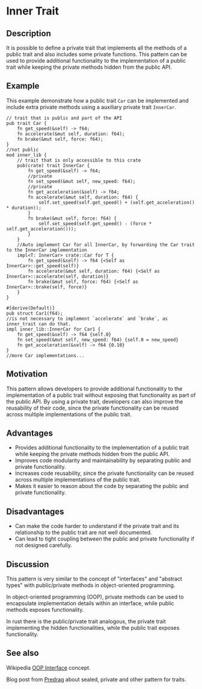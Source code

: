 # Inner Trait

## Description

It is possible to define a private trait that implements all the
methods of a public trait and also includes some private functions. This pattern
can be used to provide additional functionality to the implementation of a
public trait while keeping the private methods hidden from the public API.

## Example

This example demonstrate how a public trait `Car` can be implemented and include
extra private methods using a auxiliary private trait `InnerCar`.

```rust,ignore
// trait that is public and part of the API
pub trait Car {
    fn get_speed(&self) -> f64;
    fn accelerate(&mut self, duration: f64);
    fn brake(&mut self, force: f64);
}
//not public
mod inner_lib {
    // trait that is only accessible to this crate
    pub(crate) trait InnerCar {
        fn get_speed(&self) -> f64;
        //private
        fn set_speed(&mut self, new_speed: f64);
        //private
        fn get_acceleration(&self) -> f64;
        fn accelerate(&mut self, duration: f64) {
            self.set_speed(self.get_speed() + (self.get_acceleration() * duration));
        }
        fn brake(&mut self, force: f64) {
            self.set_speed(self.get_speed() - (force * self.get_acceleration()));
        }
    }
    //Auto implement Car for all InnerCar, by forwarding the Car trait to the InnerCar implementation
    impl<T: InnerCar> crate::Car for T {
        fn get_speed(&self) -> f64 {<Self as InnerCar>::get_speed(self)}
        fn accelerate(&mut self, duration: f64) {<Self as InnerCar>::accelerate(self, duration)}
        fn brake(&mut self, force: f64) {<Self as InnerCar>::brake(self, force)}
    }
}

#[derive(Default)]
pub struct Car1(f64);
//is not necessary to implement `accelerate` and `brake`, as inner_trait can do that.
impl inner_lib::InnerCar for Car1 {
    fn get_speed(&self) -> f64 {self.0}
    fn set_speed(&mut self, new_speed: f64) {self.0 = new_speed}
    fn get_acceleration(&self) -> f64 {0.10}
}
//more Car implementations...
```

## Motivation

This pattern allows developers to provide additional functionality to the
implementation of a public trait without exposing that functionality as part of
the public API. By using a private trait, developers can also improve the
reusability of their code, since the private functionality can be reused across
multiple implementations of the public trait.

## Advantages

* Provides additional functionality to the implementation of a public trait
while keeping the private methods hidden from the public API.
* Improves code modularity and maintainability by separating public and private
functionality.
* Increases code reusability, since the private functionality can be reused
across multiple implementations of the public trait.
* Makes it easier to reason about the code by separating the public and private
functionality.

## Disadvantages

* Can make the code harder to understand if the private trait and its
relationship to the public trait are not well documented.
* Can lead to tight coupling between the public and private functionality if not
designed carefully.

## Discussion

This pattern is very similar to the concept of "interfaces" and "abstract types"
with public/private methods in object-oriented programming.

In object-oriented programming (OOP), private methods can be used to encapsulate
implementation details within an interface, while public methods exposes
functionality.

In rust there is the public/private trait analogous, the private trait
implementing the hidden functionalities, while the public trait exposes
functionality.

## See also

Wikipedia [OOP Interface](https://en.wikipedia.org/wiki/Interface_%28object-oriented_programming%29) concept.


Blog post from [Predrag](https://predr.ag/blog/definitive-guide-to-sealed-traits-in-rust/) about sealed, private and other pattern for traits.


